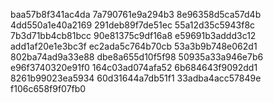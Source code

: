 baa57b8f341ac4da
7a790761e9a294b3
8e96358d5ca57d4b
4dd550a1e40a2169
291deb89f7de51ec
55a12d35c5943f8c
7b3d71bb4cb81bcc
90e81375c9df16a8
e59691b3addd3c12
add1af20e1e3bc3f
ec2ada5c764b70cb
53a3b9b748e062d1
802ba74ad9a33e88
dbe8a655d10f5f98
50935a33a946e7b6
e96f3740320e91f0
164c03ad074afa52
6b684643f9092dd1
8261b99023ea5934
60d31644a7db51f1
33adba4acc57849e
f106c658f9f07fb0
